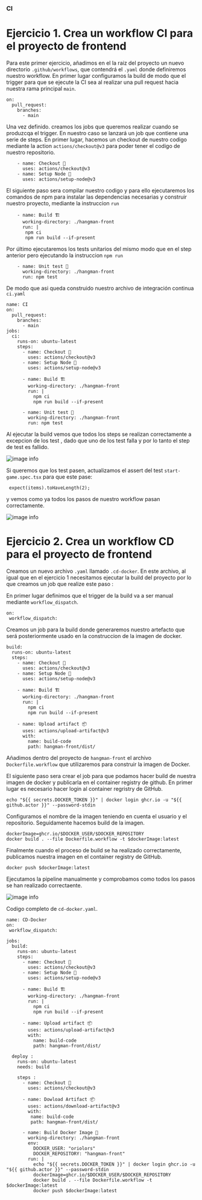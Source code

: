 ### CI 

# Ejercicio 1. Crea un workflow CI para el proyecto de frontend
Para este primer ejercicio, añadimos en el la raiz del proyecto un nuevo directorio `.github/workflows`, que contendrá el `.yaml` donde definiremos nuestro workflow. 
En primer lugar configuramos la build de modo que el trigger para que se ejecute la CI sea al realizar una pull request hacia nuestra rama principal `main`.

```
on:
  pull_request:
    branches:
      - main

```

Una vez definido. creamos los jobs que queremos realizar cuando se produzcqa el trigger. En nuestro caso se lanzará un job que contiene una serie de steps. En primer lugar, hacemos un checkout de nuestro codigo mediante la action `actions/checkout@v3` para poder tener el codigo de nuestro repositorio.

```
    - name: Checkout 🚦
      uses: actions/checkout@v3
    - name: Setup Node 🔧
      uses: actions/setup-node@v3
```

El siguiente paso sera compilar nuestro codigo y para ello ejecutaremos los comandos de npm para instalar las dependencias necesarias y construir nuestro proyecto, mediante la instruccion `run`

```
    - name: Build 🏗
      working-directory: ./hangman-front
      run: |
       npm ci 
       npm run build --if-present
```

Por último ejecutaremos los tests unitarios del mismo modo que en el step anterior pero ejecutando la instruccion `npm run`

```
    - name: Unit test 🧪
      working-directory: ./hangman-front
      run: npm test
```


De modo que asi queda construido nuestro archivo de integración continua `ci.yaml`
```
name: CI
on:
  pull_request:
    branches:
      - main
jobs:
  ci:
    runs-on: ubuntu-latest
    steps:
      - name: Checkout 🚦
        uses: actions/checkout@v3
      - name: Setup Node 🔧
        uses: actions/setup-node@v3
      
      - name: Build 🏗
        working-directory: ./hangman-front
        run: |
          npm ci 
          npm run build --if-present

      - name: Unit test 🧪
        working-directory: ./hangman-front
        run: npm test
```

Al ejecutar la build vemos que todos los steps se realizan correctamente a excepcion de los test , dado que uno de los test falla y por lo tanto el step de test es fallido.

![image info](pics/build-fail.png)

Si queremos que los test pasen, actualizamos el assert del test `start-game.spec.tsx` para que este pase:

```
 expect(items).toHaveLength(2); 
 ```

y vemos como ya todos los pasos de nuestro workflow pasan correctamente.

![image info](pics/build-pass.png)


# Ejercicio 2. Crea un workflow CD para el proyecto de frontend


Creamos un nuevo archivo `.yaml` llamado `.cd-docker`. En este archivo, al igual que en el ejercicio 1 necesitamos ejecutar la build del proyecto por lo que creamos un job que realize este paso : 


En primer lugar definimos que el trigger de la build va a ser manual mediante `workflow_dispatch`.

```
on:
 workflow_dispatch:

```

Creamos un job para la build donde generaremos nuestro artefacto que será posteriormente usado en la construccion de la imagen de docker.
```  
build: 
  runs-on: ubuntu-latest
  steps: 
    - name: Checkout 🚦
      uses: actions/checkout@v3 
    - name: Setup Node 🔧
      uses: actions/setup-node@v3
      
    - name: Build 🏗
      working-directory: ./hangman-front
      run: |
        npm ci 
        npm run build --if-present

    - name: Upload artifact 📦
      uses: actions/upload-artifact@v3 
      with:
        name: build-code
        path: hangman-front/dist/
```
Añadimos dentro del proyecto de `hangman-front` el  archivo `Dockerfile.workflow` que utilizaremos para construir la imagen de Docker.

El siguiente paso sera crear el job para que podamos hacer build de nuestra imagen de docker y publicarla en el container registry de github. En primer lugar es necesario hacer login al container regristry de GitHub. 

```
echo "${{ secrets.DOCKER_TOKEN }}" | docker login ghcr.io -u "${{ github.actor }}" --password-stdin
```

Configuramos el nombre de la imagen teniendo en cuenta el usuario y el repositorio. Seguidamente hacemos build de la imagen.
```
dockerImage=ghcr.io/$DOCKER_USER/$DOCKER_REPOSITORY
docker build . --file Dockerfile.workflow -t $dockerImage:latest
```

Finalmente cuando el proceso de build se ha realizado correctamente, publicamos nuestra imagen en el container registry de GitHub.

```
docker push $dockerImage:latest
```

Ejecutamos la pipeline manualmente y comprobamos como todos los pasos se han realizado correctaente.

![image info](pics/cd-pass.png)

Codigo completo de `cd-docker.yaml`.

```
name: CD-Docker
on:
 workflow_dispatch:

jobs: 
  build: 
    runs-on: ubuntu-latest
    steps: 
      - name: Checkout 🚦
        uses: actions/checkout@v3 
      - name: Setup Node 🔧
        uses: actions/setup-node@v3
      
      - name: Build 🏗
        working-directory: ./hangman-front
        run: |
          npm ci 
          npm run build --if-present

      - name: Upload artifact 📦
        uses: actions/upload-artifact@v3 
        with:
          name: build-code
          path: hangman-front/dist/
         
  deploy : 
    runs-on: ubuntu-latest
    needs: build 

    steps : 
      - name: Checkout 🚦
        uses: actions/checkout@v3
      
      - name: Dowload Artifact 📦
        uses: actions/download-artifact@v3 
        with: 
         name: build-code 
         path: hangman-front/dist/

      - name: Build Docker Image 🐳
        working-directory: ./hangman-front
        env: 
          DOCKER_USER: "oriolors"
          DOCKER_REPOSITORY: "hangman-front"
        run: |
          echo "${{ secrets.DOCKER_TOKEN }}" | docker login ghcr.io -u "${{ github.actor }}" --password-stdin
          dockerImage=ghcr.io/$DOCKER_USER/$DOCKER_REPOSITORY
          docker build . --file Dockerfile.workflow -t $dockerImage:latest
          docker push $dockerImage:latest

```
